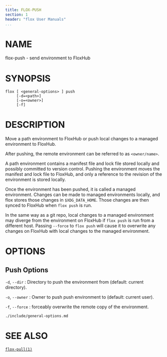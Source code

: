```yaml
---
title: FLOX-PUSH
section: 1
header: "flox User Manuals"
...
```



# NAME

flox-push - send environment to FloxHub

# SYNOPSIS

```
flox [ <general-options> ] push
     [-d=<path>]
     [-o=<owner>]
     [-f]
```

# DESCRIPTION

Move a path environment to FloxHub or push local changes to a managed
environment to FloxHub.

After pushing, the remote environment can be referred to as `<owner/name>`.

A path environment contains a manifest file and lock file stored locally and
possibly committed to version control.
Pushing the environment moves the manifest and lock file to FloxHub,
and only a reference to the revision of the environment is stored locally.

Once the environment has been pushed, it is called a managed environment.
Changes can be made to managed environments locally,
and flox stores those changes in `$XDG_DATA_HOME`.
Those changes are then synced to FloxHub when `flox push` is run.

In the same way as a git repo, local changes to a managed environment may
diverge from the environment on FloxHub if `flox push` is run from a different
host.
Passing `--force` to `flox push` will cause it to overwrite any changes on
FloxHub with local changes to the managed environment.

# OPTIONS

## Push Options

`-d`, `--dir`
:   Directory to push the environment from (default: current directory).

`-o`, `--owner`
:   Owner to push push environment to (default: current user).

`-f`, `--force`
:   forceably overwrite the remote copy of the environment.

```{.include}
./include/general-options.md
```

# SEE ALSO

[`flox-pull(1)`](./flox-pull.md)
